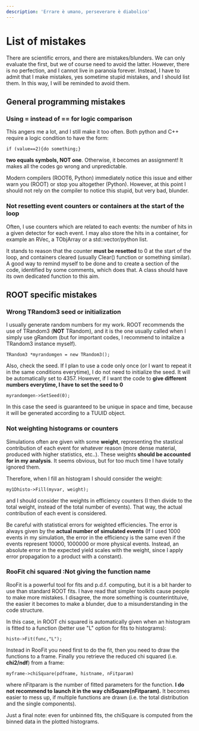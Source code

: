 ```yaml
---
description: 'Errare è umano, perseverare è diabolico'
---
```


# List of mistakes

There are scientific errors, and there are mistakes/blunders. We can only evaluate the first, but we of course need to avoid the latter. However, there is no perfection, and I cannot live in paranoia forever. Instead, I have to admit that I make mistakes, yes sometime stupid mistakes, and I should list them. In this way, I will be reminded to avoid them.

## General programming mistakes

### Using = instead of == for logic comparison

This angers me a lot, and I still make it too often. Both python and C++ require a logic condition to have the form:

```text
if (value==2){do something;}
```

**two equals symbols, NOT one**. Otherwise, it becomes an assignment! It makes all the codes go wrong and unpredictable.

Modern compilers \(ROOT6, Python\) immediately notice this issue and either warn you \(ROOT\) or stop you altogether \(Python\). However, at this point I should not rely on the compiler to notice this stupid, but very bad, blunder. 

### Not resetting event counters or containers at the start of the loop

Often, I use counters which are related to each events: the number of hits in a given detector for each event. I may also store the hits in a container, for example an RVec, a TObjArray or a std::vector/python list. 

It stands to reason that the counter **must be resetted** to 0 at the start of the loop, and containers cleared \(usually Clear\(\) function or something similar\). A good way to remind myself to be done and to create a section of the code, identified by some comments, which does that. A class should have its own dedicated function to this aim.

## ROOT specific mistakes

### Wrong TRandom3 seed or initialization

I usually generate random numbers for my work. ROOT recommends the use of TRandom3 \(**NOT** TRandom\), and it is the one usually called when I simply use gRandom \(but for important codes, I recommend to initalize a TRandom3 instance myself\).

```text
TRandom3 *myrandomgen = new TRandom3();
```

Also, check the seed. If I plan to use a code only once \(or I want to repeat it in the same conditions everytime\), I do not need to initialize the seed. It will be automatically set to 4357. However, if I want the code to **give different numbers everytime, I have to set the seed to 0**

```text
myrandomgen->SetSeed(0);
```

In this case the seed is guaranteed to be unique in space and time, because it will be generated according to a TUUID object.

### Not weighting histograms or counters

Simulations often are given with some **weight**, representing the stastical contribution of each event for whatever reason \(more dense material, produced with higher statistics, etc..\). These weights **should be accounted for in my analysis**. It seems obvious, but for too much time I have totally ignored them.

Therefore, when I fill an histogram I should consider the weight:

```text
my1Dhisto->Fill(myvar, weight);
```

and I should consider the weights in efficiency counters \(I then divide to the total weight, instead of the total number of events\). That way, the actual contribution of each event is considered.

Be careful with statistical errors for weighted efficiencies. The error is always given by the **actual number of simulated events** \(If I used 1000 events in my simulation, the error in the efficiency is the same even if the events represent 10000, 1000000 or more physical events. Instead, an absolute error in the expected yield  scales with the weight, since I apply error propagation to a product with a constant\).

###  RooFit chi squared :Not giving the function name

RooFit is a powerful tool for fits and p.d.f. computing, but it is a bit harder to use than standard ROOT fits. I have read that simpler toolkits cause people to make more mistakes. I disagree, the more something is counterintituive, the easier it becomes to make a blunder, due to a misunderstanding in the code structure.

In this case, in ROOT chi squared is automatically given when an histogram is fitted to a function \(better use "L" option for fits to histograms\):

```text
histo->Fit(func,"L");
```

Instead in RooFit you need first to do the fit, then you need to draw the functions to a frame. Finally you retrieve the reduced chi squared  \(i.e. **chi2/ndf**\) from a frame:

```text
myframe->chiSquare(pdfname, histname, nFitparam)
```

where nFitparam is the number of fitted parameters for the function. **I do not recommend to launch it in the way chiSquare\(nFitparam\).** It becomes easier to mess up, if multiple functions are drawn \(i.e. the total distribution and the single components\).

Just a final note: even for unbinned fits, the chiSquare is computed from the binned data in the plotted histograms.

